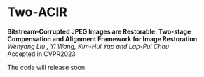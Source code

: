 # Two-ACIR
**Bitstream-Corrupted JPEG Images are Restorable: Two-stage Compensation and Alignment Framework for Image Restoration**    
*Wenyang Liu , Yi Wang, Kim-Hui Yap and Lap-Pui Chau*   
Accepted in CVPR2023

The code will release soon.
